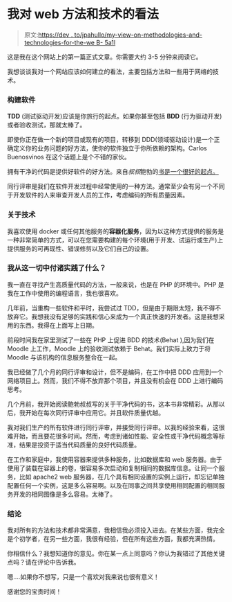 # 我对 web 方法和技术的看法

> 原文:[https://dev . to/jpahullo/my-view-on-methodologies-and-technologies-for-the-we B- 5a1l](https://dev.to/jpahullo/my-view-on-methodologies-and-technologies-for-the-web-5a1l)

这是我在这个网站上的第一篇正式文章。你需要大约 3-5 分钟来阅读它。

我想谈谈我对一个网站应该如何建立的看法，主要包括方法和一些用于网络的技术。

### 构建软件

**TDD** (测试驱动开发)应该是你旅行的起点。如果你甚至包括 **BDD** (行为驱动开发)或者验收测试，那就太棒了。

即使你正在做一个新的项目或现有的项目，转移到 DDD(领域驱动设计)是一个正确定义你的业务问题的好方法，使你的软件独立于你所依赖的架构。Carlos Buenosvinos 在这个话题上是个不错的家伙。

拥有干净的代码是提供好软件的好方法。来自*叔叔*鲍勃的[书是一个很好的起点。](https://www.amazon.es/Clean-Code-Handbook-Software-Craftsmanship/dp/0132350882)

同行评审是我们在软件开发过程中经常使用的一种方法。通常至少会有另一个不同于开发软件的人来审查开发人员的工作，考虑编码的所有质量因素。

### 关于技术

我喜欢使用 docker 或任何其他服务的**容器化服务**，因为以这种方式提供的服务是一种非常简单的方式，可以在您需要构建的每个环境(用于开发、试运行或生产)上提供服务的可再现性、错误修剪以及它们自己的设置。

### 我从这一切中付诸实践了什么？

我一直在寻找产生高质量代码的方法，一般来说，也是在 PHP 的环境中。PHP 是我在工作中使用的编程语言，我也很喜欢。

几年前，当重构一些软件和平时，我尝试过 TDD，但是由于期限太短，我不得不放弃它。我想我没有足够的实践和信心来成为一个真正快速的开发者。这是我想采用的东西。我得在上面写上日期。

前段时间我在家里测试了一些在 PHP 上促进 BDD 的技术(Behat ),因为我们在 Moodle 上工作，Moodle 上的验收测试依赖于 Behat。我们实际上致力于将 Moodle 与该机构的信息服务整合在一起。

我已经做了几个月的同行评审和设计，但不是编码，在工作中把 DDD 应用到一个网络项目上。然而，我们不得不放弃那个项目，并且没有机会在 DDD 上进行编码思考。

几个月前，我开始阅读鲍勃叔叔写的关于干净代码的书，这本书非常精彩。从那以后，我开始在每次同行评审中应用它。并且软件质量优越。

我对我们生产的所有软件进行同行评审，并接受同行评审。以我的经验来看，这很难开始，而且要花很多时间。然而，考虑到诸如性能、安全性或干净代码概念等标准，结果是投资于适当代码质量的良好代码质量。

在工作和家庭中，我使用容器来提供多种服务，比如数据库和 web 服务器。由于使用了装载在容器上的卷，很容易多次启动和复制相同的数据库信息。让同一个服务，比如 apache2 web 服务器，在几个具有相同设置的实例上运行，却忘记单独配置任何一个实例，这是多么容易啊。以及在同事之间共享使用相同配置的相同服务开发的相同图像是多么容易。太棒了。

### 结论

我对所有的方法和技术都非常满意，我相信我必须投入进去。在某些方面，我完全是个初学者，在另一些方面，我很有经验，但在所有这些方面，我都充满热情。

你相信什么？我想知道你的意见。你在某一点上同意吗？你认为我错过了其他关键点吗？请在评论中告诉我。

嗯....如果你不想写，只是一个喜欢对我来说也很有意义！

感谢您的宝贵时间！